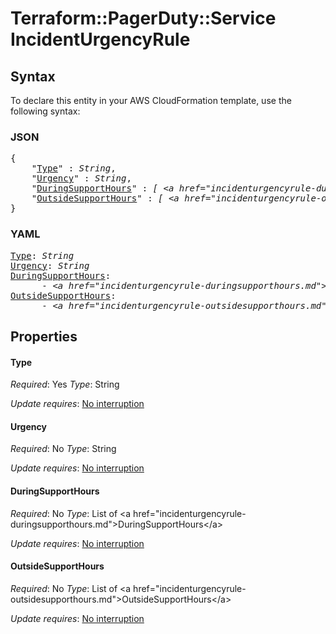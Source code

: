 # Terraform::PagerDuty::Service IncidentUrgencyRule

## Syntax

To declare this entity in your AWS CloudFormation template, use the following syntax:

### JSON

<pre>
{
    "<a href="#type" title="Type">Type</a>" : <i>String</i>,
    "<a href="#urgency" title="Urgency">Urgency</a>" : <i>String</i>,
    "<a href="#duringsupporthours" title="DuringSupportHours">DuringSupportHours</a>" : <i>[ &lt;a href=&#34;incidenturgencyrule-duringsupporthours.md&#34;&gt;DuringSupportHours&lt;/a&gt;, ... ]</i>,
    "<a href="#outsidesupporthours" title="OutsideSupportHours">OutsideSupportHours</a>" : <i>[ &lt;a href=&#34;incidenturgencyrule-outsidesupporthours.md&#34;&gt;OutsideSupportHours&lt;/a&gt;, ... ]</i>
}
</pre>

### YAML

<pre>
<a href="#type" title="Type">Type</a>: <i>String</i>
<a href="#urgency" title="Urgency">Urgency</a>: <i>String</i>
<a href="#duringsupporthours" title="DuringSupportHours">DuringSupportHours</a>: <i>
      - &lt;a href=&#34;incidenturgencyrule-duringsupporthours.md&#34;&gt;DuringSupportHours&lt;/a&gt;</i>
<a href="#outsidesupporthours" title="OutsideSupportHours">OutsideSupportHours</a>: <i>
      - &lt;a href=&#34;incidenturgencyrule-outsidesupporthours.md&#34;&gt;OutsideSupportHours&lt;/a&gt;</i>
</pre>

## Properties

#### Type

_Required_: Yes
_Type_: String

_Update requires_: [No interruption](https://docs.aws.amazon.com/AWSCloudFormation/latest/UserGuide/using-cfn-updating-stacks-update-behaviors.html#update-no-interrupt)

#### Urgency

_Required_: No
_Type_: String

_Update requires_: [No interruption](https://docs.aws.amazon.com/AWSCloudFormation/latest/UserGuide/using-cfn-updating-stacks-update-behaviors.html#update-no-interrupt)

#### DuringSupportHours

_Required_: No
_Type_: List of &lt;a href=&#34;incidenturgencyrule-duringsupporthours.md&#34;&gt;DuringSupportHours&lt;/a&gt;

_Update requires_: [No interruption](https://docs.aws.amazon.com/AWSCloudFormation/latest/UserGuide/using-cfn-updating-stacks-update-behaviors.html#update-no-interrupt)

#### OutsideSupportHours

_Required_: No
_Type_: List of &lt;a href=&#34;incidenturgencyrule-outsidesupporthours.md&#34;&gt;OutsideSupportHours&lt;/a&gt;

_Update requires_: [No interruption](https://docs.aws.amazon.com/AWSCloudFormation/latest/UserGuide/using-cfn-updating-stacks-update-behaviors.html#update-no-interrupt)

